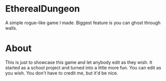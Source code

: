 # EtherealDungeon
A simple rogue-like game I made.  Biggest feature is you can ghost through walls.

# About
This is just to showcase this game and let anybody edit as they wish.  It started as a school project and turned into a little more fun.  You can edit as you wish.  You don't have to credit me, but it'd be nice.
